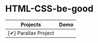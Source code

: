 # HTML-CSS-be-good

| Projects             | Demo |
| -------------------- | ---- |
| [✔] Parallax Project |      |
